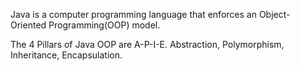 Java is a computer programming language that enforces an Object-Oriented Programming(OOP) model.

The 4 Pillars of Java OOP are A-P-I-E. Abstraction, Polymorphism, Inheritance, Encapsulation. 